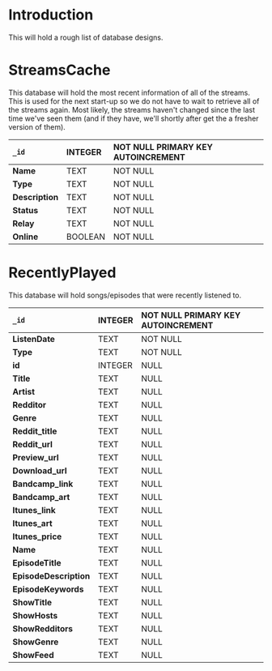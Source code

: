 # Introduction #

This will hold a rough list of database designs.


# StreamsCache #

This database will hold the most recent information of all of the streams. This is used for the next start-up so we do not have to wait to retrieve all of the streams again.  Most likely, the streams haven't changed since the last time we've seen them (and if they have, we'll shortly after get the a fresher version of them).

| **`_id`** | INTEGER | NOT NULL PRIMARY KEY AUTOINCREMENT |
|:----------|:--------|:-----------------------------------|
| **Name**  | TEXT    | NOT NULL                           |
| **Type**  | TEXT    | NOT NULL                           |
| **Description** | TEXT    | NOT NULL                           |
| **Status** | TEXT    | NOT NULL                           |
| **Relay** | TEXT    | NOT NULL                           |
| **Online** | BOOLEAN | NOT NULL                           |

# RecentlyPlayed #

This database will hold songs/episodes that were recently listened to.

| **`_id`** | INTEGER | NOT NULL PRIMARY KEY AUTOINCREMENT |
|:----------|:--------|:-----------------------------------|
| **ListenDate** | TEXT    | NOT NULL                           |
| **Type**  | TEXT    | NOT NULL                           |
| **id**    | INTEGER | NULL                               |
| **Title** | TEXT    | NULL                               |
| **Artist** | TEXT    | NULL                               |
| **Redditor** | TEXT    | NULL                               |
| **Genre** | TEXT    | NULL                               |
| **Reddit\_title** | TEXT    | NULL                               |
| **Reddit\_url** | TEXT    | NULL                               |
| **Preview\_url** | TEXT    | NULL                               |
| **Download\_url** | TEXT    | NULL                               |
| **Bandcamp\_link** | TEXT    | NULL                               |
| **Bandcamp\_art** | TEXT    | NULL                               |
| **Itunes\_link** | TEXT    | NULL                               |
| **Itunes\_art** | TEXT    | NULL                               |
| **Itunes\_price** | TEXT    | NULL                               |
| **Name**  | TEXT    | NULL                               |
| **EpisodeTitle** | TEXT    | NULL                               |
| **EpisodeDescription** | TEXT    | NULL                               |
| **EpisodeKeywords** | TEXT    | NULL                               |
| **ShowTitle** | TEXT    | NULL                               |
| **ShowHosts** | TEXT    | NULL                               |
| **ShowRedditors** | TEXT    | NULL                               |
| **ShowGenre** | TEXT    | NULL                               |
| **ShowFeed** | TEXT    | NULL                               |